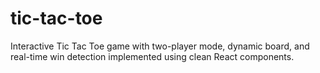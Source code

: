 # tic-tac-toe
Interactive Tic Tac Toe game with two-player mode, dynamic board, and real-time win detection implemented using clean React components.
